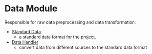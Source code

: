 # Data Module

Responsible for raw data preprocessing and data transformation:

- [Standard Data](standard_data.md)
    - a standard data format for the project.
- [Data Handler](data_handler.md)
    - convert data from different sources to the standard data format

